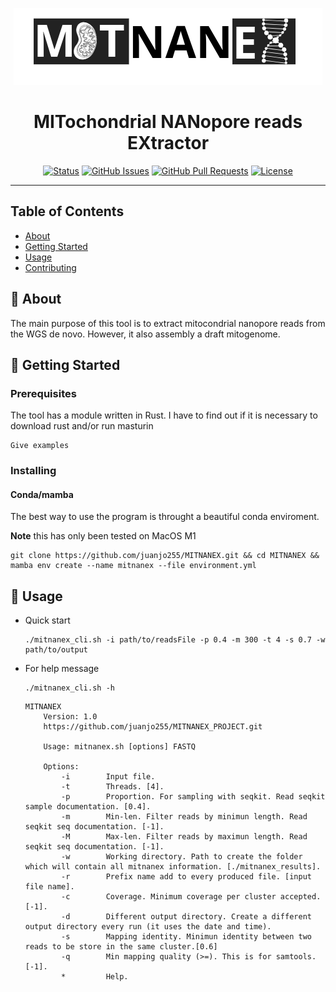 <p align="center"><img src="images/MITNANEX.png" alt="MITNANEX"></p>

<h1 align="center">MITochondrial NANopore reads EXtractor</h3>

<div align="center">

  [![Status](https://img.shields.io/badge/status-active-success.svg)]() 
  [![GitHub Issues](https://img.shields.io/github/issues/kylelobo/The-Documentation-Compendium.svg)](https://github.com/juanjo255/MITNANEX/issues)
  [![GitHub Pull Requests](https://img.shields.io/github/issues-pr/kylelobo/The-Documentation-Compendium.svg)](https://github.com/juanjo255/MITNANEX/pulls)
  [![License](https://img.shields.io/badge/license-MIT-blue.svg)](/LICENSE)

</div>

---

## Table of Contents
+ [About](#about)
+ [Getting Started](#getting_started)
+ [Usage](#usage)
+ [Contributing](../CONTRIBUTING.md)

## 🧐 About <a name = "about"></a>
The main purpose of this tool is to extract mitocondrial nanopore reads from the WGS de novo. However, it also assembly a draft mitogenome.

## 🏁 Getting Started <a name = "getting_started"></a>

### Prerequisites
The tool has a module written in Rust. I have to find out if it is necessary to download rust and/or run masturin
```
Give examples
```

### Installing

#### Conda/mamba

The best way to use the program is throught a beautiful conda enviroment.

**Note** this has only been tested on MacOS M1

```
git clone https://github.com/juanjo255/MITNANEX.git && cd MITNANEX && mamba env create --name mitnanex --file environment.yml
```

## 🎈 Usage <a name="usage"></a>

* Quick start
  ```
  ./mitnanex_cli.sh -i path/to/readsFile -p 0.4 -m 300 -t 4 -s 0.7 -w path/to/output
  ```
* For help message
  ```
  ./mitnanex_cli.sh -h
  ```
  ```
  MITNANEX
      Version: 1.0
      https://github.com/juanjo255/MITNANEX_PROJECT.git
  
      Usage: mitnanex.sh [options] FASTQ
  
      Options:
          -i        Input file.
          -t        Threads. [4].
          -p        Proportion. For sampling with seqkit. Read seqkit sample documentation. [0.4].
          -m        Min-len. Filter reads by minimun length. Read seqkit seq documentation. [-1].
          -M        Max-len. Filter reads by maximun length. Read seqkit seq documentation. [-1].
          -w        Working directory. Path to create the folder which will contain all mitnanex information. [./mitnanex_results].
          -r        Prefix name add to every produced file. [input file name].
          -c        Coverage. Minimum coverage per cluster accepted. [-1].
          -d        Different output directory. Create a different output directory every run (it uses the date and time).
          -s        Mapping identity. Minimun identity between two reads to be store in the same cluster.[0.6]
          -q        Min mapping quality (>=). This is for samtools. [-1].
          *         Help.
  
  ```
